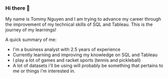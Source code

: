 ### Hi there 👋

My name is Tommy Nguyen and I am trying to advance my career through the improvement of my technical skills of SQL and Tableau. This is the journey of my learnings!

A quick summary of me:
- I'm a business analyst with 2.5 years of experience
- Currently learning and improving my knowledge on SQL and Tableau
- I play a lot of games and racket sports (tennis and pickleball)
- A lot of datasets i'll be using will probably be something that pertains to me or things i'm interested in.

<!--
**vtn160230/vtn160230** is a ✨ _special_ ✨ repository because its `README.md` (this file) appears on your GitHub profile.

Here are some ideas to get you started:

- 🔭 I’m currently working on ...
- 🌱 I’m currently learning ...
- 👯 I’m looking to collaborate on ...
- 🤔 I’m looking for help with ...
- 💬 Ask me about ...
- 📫 How to reach me: ...
- 😄 Pronouns: ...
- ⚡ Fun fact: ...
-->
